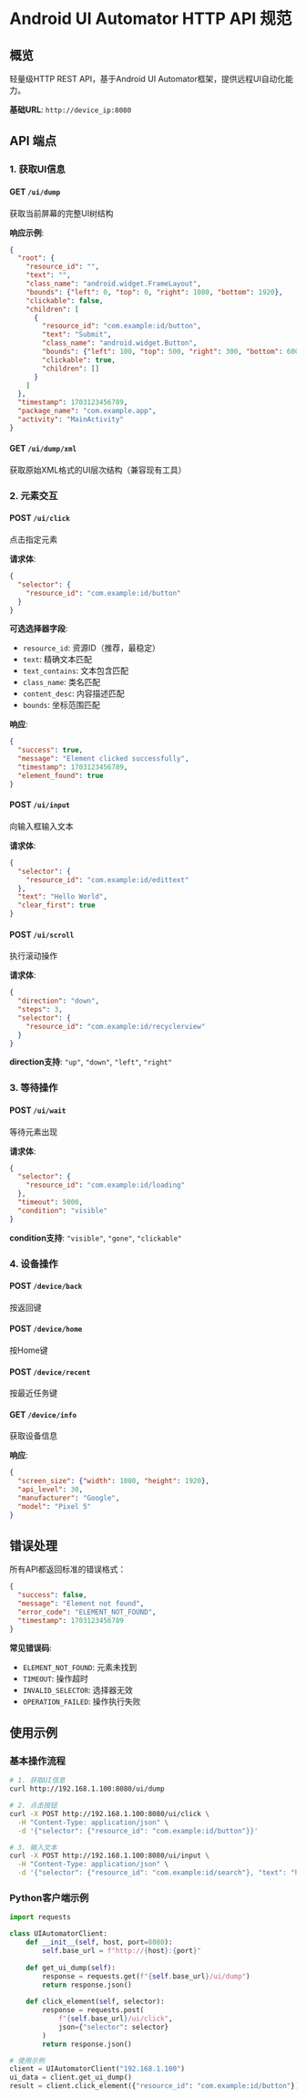 # Android UI Automator HTTP API 规范

## 概览

轻量级HTTP REST API，基于Android UI Automator框架，提供远程UI自动化能力。

**基础URL**: `http://device_ip:8080`

## API 端点

### 1. 获取UI信息

#### GET `/ui/dump`
获取当前屏幕的完整UI树结构

**响应示例**:
```json
{
  "root": {
    "resource_id": "",
    "text": "",
    "class_name": "android.widget.FrameLayout", 
    "bounds": {"left": 0, "top": 0, "right": 1080, "bottom": 1920},
    "clickable": false,
    "children": [
      {
        "resource_id": "com.example:id/button",
        "text": "Submit",
        "class_name": "android.widget.Button",
        "bounds": {"left": 100, "top": 500, "right": 300, "bottom": 600},
        "clickable": true,
        "children": []
      }
    ]
  },
  "timestamp": 1703123456789,
  "package_name": "com.example.app",
  "activity": "MainActivity"
}
```

#### GET `/ui/dump/xml`
获取原始XML格式的UI层次结构（兼容现有工具）

### 2. 元素交互

#### POST `/ui/click`
点击指定元素

**请求体**:
```json
{
  "selector": {
    "resource_id": "com.example:id/button"
  }
}
```

**可选选择器字段**:
- `resource_id`: 资源ID（推荐，最稳定）
- `text`: 精确文本匹配
- `text_contains`: 文本包含匹配
- `class_name`: 类名匹配
- `content_desc`: 内容描述匹配
- `bounds`: 坐标范围匹配

**响应**:
```json
{
  "success": true,
  "message": "Element clicked successfully",
  "timestamp": 1703123456789,
  "element_found": true
}
```

#### POST `/ui/input`
向输入框输入文本

**请求体**:
```json
{
  "selector": {
    "resource_id": "com.example:id/edittext"
  },
  "text": "Hello World",
  "clear_first": true
}
```

#### POST `/ui/scroll`
执行滚动操作

**请求体**:
```json
{
  "direction": "down",
  "steps": 3,
  "selector": {
    "resource_id": "com.example:id/recyclerview"
  }
}
```

**direction支持**: `"up"`, `"down"`, `"left"`, `"right"`

### 3. 等待操作

#### POST `/ui/wait`
等待元素出现

**请求体**:
```json
{
  "selector": {
    "resource_id": "com.example:id/loading"
  },
  "timeout": 5000,
  "condition": "visible"
}
```

**condition支持**: `"visible"`, `"gone"`, `"clickable"`

### 4. 设备操作

#### POST `/device/back`
按返回键

#### POST `/device/home`  
按Home键

#### POST `/device/recent`
按最近任务键

#### GET `/device/info`
获取设备信息

**响应**:
```json
{
  "screen_size": {"width": 1080, "height": 1920},
  "api_level": 30,
  "manufacturer": "Google",
  "model": "Pixel 5"
}
```

## 错误处理

所有API都返回标准的错误格式：

```json
{
  "success": false,
  "message": "Element not found",
  "error_code": "ELEMENT_NOT_FOUND",
  "timestamp": 1703123456789
}
```

**常见错误码**:
- `ELEMENT_NOT_FOUND`: 元素未找到
- `TIMEOUT`: 操作超时
- `INVALID_SELECTOR`: 选择器无效
- `OPERATION_FAILED`: 操作执行失败

## 使用示例

### 基本操作流程
```bash
# 1. 获取UI信息
curl http://192.168.1.100:8080/ui/dump

# 2. 点击按钮
curl -X POST http://192.168.1.100:8080/ui/click \
  -H "Content-Type: application/json" \
  -d '{"selector": {"resource_id": "com.example:id/button"}}'

# 3. 输入文本
curl -X POST http://192.168.1.100:8080/ui/input \
  -H "Content-Type: application/json" \
  -d '{"selector": {"resource_id": "com.example:id/search"}, "text": "hello"}'
```

### Python客户端示例
```python
import requests

class UIAutomatorClient:
    def __init__(self, host, port=8080):
        self.base_url = f"http://{host}:{port}"
    
    def get_ui_dump(self):
        response = requests.get(f"{self.base_url}/ui/dump")
        return response.json()
    
    def click_element(self, selector):
        response = requests.post(
            f"{self.base_url}/ui/click",
            json={"selector": selector}
        )
        return response.json()

# 使用示例
client = UIAutomatorClient("192.168.1.100")
ui_data = client.get_ui_dump()
result = client.click_element({"resource_id": "com.example:id/button"})
```
